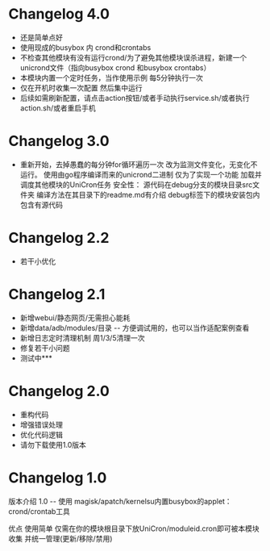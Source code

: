 # Changelog 4.0

* 还是简单点好
* 使用现成的busybox 内 crond和crontabs
* 不检查其他模块有没有运行crond/为了避免其他模块误杀进程，新建一个unicrond文件（指向busybox crond 和busybox crontabs）
* 本模块内置一个定时任务，当作使用示例 每5分钟执行一次
* 仅在开机时收集一次配置 然后集中运行
* 后续如需刷新配置，请点击action按钮/或者手动执行service.sh/或者执行action.sh/或者重启手机

# Changelog 3.0

* 重新开始，去掉愚蠢的每分钟for循环遍历一次
  改为监测文件变化，无变化不运行。
  使用由go程序编译而来的unicrond二进制
  仅为了实现一个功能
  加载并调度其他模块的UniCron任务
  安全性：
  源代码在debug分支的模块目录src文件夹
  编译方法在其目录下的readme.md有介绍
  debug标签下的模块安装包内包含有源代码

# Changelog 2.2

* 若干小优化

# Changelog 2.1

* 新增webui/静态网页/无需担心能耗
* 新增data/adb/modules/目录 -- 方便调试用的，也可以当作适配案例查看
* 新增日志定时清理机制 周1/3/5清理一次
* 修复若干小问题
* 测试中***

# Changelog 2.0

* 重构代码
* 增强错误处理
* 优化代码逻辑
* 请勿下载使用1.0版本

# Changelog 1.0

版本介绍
1.0 -- 使用 magisk/apatch/kernelsu内置busybox的applet：crond/crontab工具

优点
使用简单
仅需在你的模块根目录下放UniCron/moduleid.cron即可被本模块收集 并统一管理(更新/移除/禁用)
